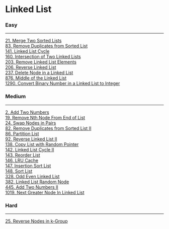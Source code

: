 # Linked List

### Easy
---
[21. Merge Two Sorted Lists](../solutions/0021-Merge%20Two%20Sorted%20Lists.md)</br>
[83. Remove Duplicates from Sorted List](../solutions/0083-Remove%20Duplicates%20from%20Sorted%20List.md)</br>
[141. Linked List Cycle](../solutions/0141-Linked%20List%20Cycle.md)</br>
[160. Intersection of Two Linked Lists](../solutions/0160-Intersection%20of%20Two%20Linked%20Lists.md)</br>
[203. Remove Linked List Elements](../solutions/0203-Remove%20Linked%20List%20Elements.md)</br>
[206. Reverse Linked List](../solutions/0206-Reverse%20Linked%20List.md)</br>
[237. Delete Node in a Linked List](../solutions/0237-Delete%20Node%20in%20a%20Linked%20List.md)</br>
[876. Middle of the Linked List](../solutions/0876-Middle%20of%20the%20Linked%20List.md)</br>
[1290. Convert Binary Number in a Linked List to Integer](../solutions/1290-Convert%20Binary%20Number%20in%20a%20Linked%20List%20to%20Integer.md)</br>

### Medium
---
[2. Add Two Numbers](../solutions/0002-Add%20Two%20Numbers.md)</br>
[19. Remove Nth Node From End of List](../solutions/0019-Remove%20Nth%20Node%20From%20End%20of%20List.md)</br>
[24. Swap Nodes in Pairs](../solutions/0024-Swap%20Nodes%20in%20Pairs.md)</br>
[82. Remove Duplicates from Sorted List II](../solutions/0082-Remove%20Duplicates%20from%20Sorted%20List%20II.md)</br>
[86. Partition List](../solutions/0086-Partition%20List.md)</br>
[92. Reverse Linked List II](../solutions/0092-Reverse%20Linked%20List%20II.md)</br>
[138. Copy List with Random Pointer](../solutions/0138-Copy%20List%20with%20Random%20Pointer.md)</br>
[142. Linked List Cycle II](../solutions/0142-Linked%20List%20Cycle%20II.md)</br>
[143. Reorder List](../solutions/0143-Reorder%20List.md)</br>
[146. LRU Cache](../solutions/0146-LRU%20Cache.md)</br>
[147. Insertion Sort List](../solutions/0147-Insertion%20Sort%20List.md)</br>
[148. Sort List](../solutions/0148-Sort%20List.md)</br>
[328. Odd Even Linked List](../solutions/0328-Odd%20Even%20Linked%20List.md)</br>
[382. Linked List Random Node](../solutions/0382-Linked%20List%20Random%20Node.md)</br>
[445. Add Two Numbers II](../solutions/0445-Add%20Two%20Numbers%20II.md)</br>
[1019. Next Greater Node In Linked List](../solutions/1019-Next%20Greater%20Node%20In%20Linked%20List.md)</br>

### Hard
---
[25. Reverse Nodes in k-Group](../solutions/0025-Reverse%20Nodes%20in%20k-Groups.md)</br>
